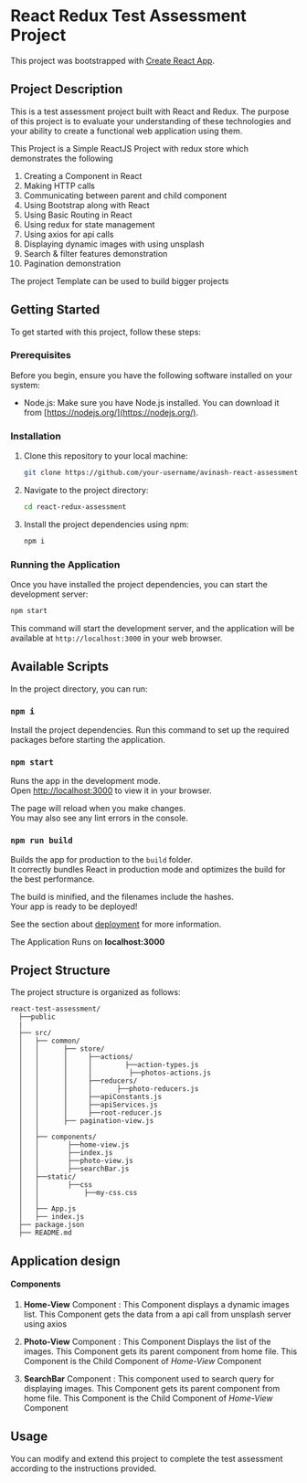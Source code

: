 # React Redux Test Assessment Project

This project was bootstrapped with [Create React App](https://github.com/facebook/create-react-app).

## Project Description

This is a test assessment project built with React and Redux. The purpose of this project is to evaluate your understanding of these technologies and your ability to create a functional web application using them.

This Project is a Simple ReactJS Project with redux store which demonstrates the following

1. Creating a Component in React
2. Making HTTP calls
3. Communicating between parent and child component
4. Using Bootstrap along with React
5. Using Basic Routing in React
6. Using redux for state management
7. Using axios for api calls
8. Displaying dynamic images with using unsplash
9. Search & filter features demonstration
10. Pagination demonstration

The project Template can be used to build bigger projects

## Getting Started

To get started with this project, follow these steps:

### Prerequisites

Before you begin, ensure you have the following software installed on your system:

- Node.js: Make sure you have Node.js installed. You can download it from [https://nodejs.org/](https://nodejs.org/).

### Installation

1. Clone this repository to your local machine:

   ```bash
   git clone https://github.com/your-username/avinash-react-assessment-2.git
   ```

2. Navigate to the project directory:

   ```bash
   cd react-redux-assessment
   ```

3. Install the project dependencies using npm:

   ```bash
   npm i
   ```

### Running the Application

Once you have installed the project dependencies, you can start the development server:

```bash
npm start
```

This command will start the development server, and the application will be available at `http://localhost:3000` in your web browser.

## Available Scripts

In the project directory, you can run:

### `npm i`

Install the project dependencies. Run this command to set up the required packages before starting the application.

### `npm start`

Runs the app in the development mode.\
Open [http://localhost:3000](http://localhost:3000) to view it in your browser.

The page will reload when you make changes.\
You may also see any lint errors in the console.

### `npm run build`

Builds the app for production to the `build` folder.\
It correctly bundles React in production mode and optimizes the build for the best performance.

The build is minified, and the filenames include the hashes.\
Your app is ready to be deployed!

See the section about [deployment](https://facebook.github.io/create-react-app/docs/deployment) for more information.

The Application Runs on **localhost:3000**

## Project Structure

The project structure is organized as follows:

```
react-test-assessment/
  ├──public
  |
  ├── src/
  │   ├── common/
  │   │      ├── store/
  │   │      │     ├──actions/
  │   │      │     │        ├──action-types.js
  │   │      │     │         ├──photos-actions.js
  │   │      │     ├──reducers/
  │   │      │     │      ├──photo-reducers.js
  │   │      │     ├──apiConstants.js
  │   │      │     ├──apiServices.js
  │   │      │     ├──root-reducer.js
  │   │      ├── pagination-view.js
  │   │
  │   ├── components/
  │   │       ├──home-view.js
  │   │       ├──index.js
  │   │       ├──photo-view.js
  │   │       ├──searchBar.js
  │   ├──static/
  │   │       ├──css
  │   │           ├──my-css.css
  │   │
  │   ├── App.js
  │   ├── index.js
  ├── package.json
  ├── README.md
```

## Application design

#### Components

1. **Home-View** Component : This Component displays a dynamic images list. This Component gets the data from a api call from unsplash server using axios

2. **Photo-View** Component : This Component Displays the list of the images. This Component gets its parent component from home file. This Component is the Child Component of _Home-View_ Component

3. **SearchBar** Component : This component used to search query for displaying images. This Component gets its parent component from home file. This Component is the Child Component of _Home-View_ Component

## Usage

You can modify and extend this project to complete the test assessment according to the instructions provided.
